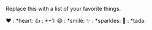 Replace this with a list of your favorite things.

❤️	: *heart:
👍	: *+1:
😄	: *smile:
✨	: *sparkles:
🎉	: *tada:



